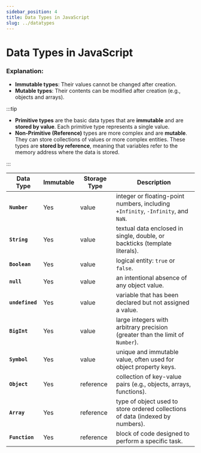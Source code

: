 ```yaml
---
sidebar_position: 4
title: Data Types in JavaScript
slug: ../datatypes
---
```


# Data Types in JavaScript

### **Explanation:**

- **Immutable types**: Their values cannot be changed after creation.
- **Mutable types**: Their contents can be modified after creation (e.g., objects and arrays).

:::tip

- **Primitive types** are the basic data types that are **immutable** and are **stored by value**. Each primitive type represents a single value.
- **Non-Primitive (Reference)** types are more complex and are **mutable**. They can store collections of values or more complex entities. These types are **stored by reference**, meaning that variables refer to the memory address where the data is stored.

:::

| **Data Type**   | **Immutable** | **Storage Type** | **Description**                                                                   |
| --------------- | ------------- | ---------------- | --------------------------------------------------------------------------------- |
| **`Number`**    | Yes           | value            | integer or floating-point numbers, including `+Infinity`, `-Infinity`, and `NaN`. |
| **`String`**    | Yes           | value            | textual data enclosed in single, double, or backticks (template literals).        |
| **`Boolean`**   | Yes           | value            | logical entity: `true` or `false`.                                                |
| **`null`**      | Yes           | value            | an intentional absence of any object value.                                       |
| **`undefined`** | Yes           | value            | variable that has been declared but not assigned a value.                         |
| **`BigInt`**    | Yes           | value            | large integers with arbitrary precision (greater than the limit of `Number`).     |
| **`Symbol`**    | Yes           | value            | unique and immutable value, often used for object property keys.                  |
| **`Object`**    | Yes           | reference        | collection of key-value pairs (e.g., objects, arrays, functions).                 |
| **`Array`**     | Yes           | reference        | type of object used to store ordered collections of data (indexed by numbers).    |
| **`Function`**  | Yes           | reference        | block of code designed to perform a specific task.                                |
